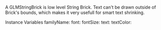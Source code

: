 A GLMStringBrick is low level String Brick. Text can't be drawn outside of Brick's bounds, which makes it very usefull for smart text shrinking.

Instance Variables
	familyName:		<Object>
	font:		<Object>
	fontSize:		<Object>
	text:		<Object>
	textColor:		<Object>
	textPosition:		<Object>
	textSize:		<Object>

familyName
	- xxxxx

font
	- xxxxx

fontSize
	- xxxxx

text
	- xxxxx

textColor
	- xxxxx

textPosition
	- xxxxx

textSize
	- xxxxx
